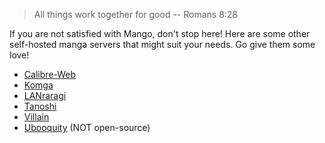 > All things work together for good -- Romans 8:28

If you are not satisfied with Mango, don't stop here! Here are some other self-hosted manga servers that might suit your needs. Go give them some love!

- [Calibre-Web](https://github.com/janeczku/calibre-web)
- [Komga](https://github.com/gotson/komga/)
- [LANraragi](https://github.com/Difegue/LANraragi)
- [Tanoshi](https://github.com/faldez/tanoshi)
- [Villain](https://github.com/btzr-io/Villain)
- [Ubooquity](https://vaemendis.net/ubooquity/) (NOT open-source)